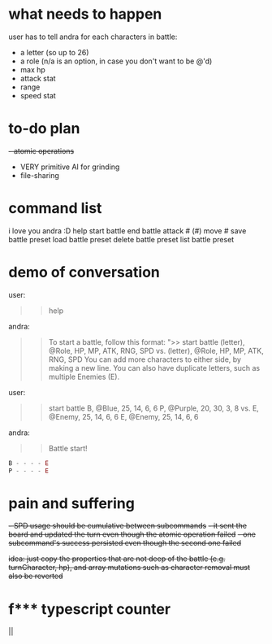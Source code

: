 # what needs to happen

user has to tell andra for each characters in battle:
- a letter (so up to 26)
- a role (n/a is an option, in case you don't want to be @'d)
- max hp
- attack stat
- range
- speed stat

# to-do plan

~~- atomic operations~~
- VERY primitive AI for grinding
- file-sharing

# command list

i love you andra :D
help
start battle
end battle
attack # (#)
move #
save battle preset
load battle preset
delete battle preset
list battle preset

# demo of conversation

user:
>> help

andra:
>> To start a battle, follow this format:
">> start battle
(letter), @Role, HP, MP, ATK, RNG, SPD
vs.
(letter), @Role, HP, MP, ATK, RNG, SPD
>> You can add more characters to either side, by making a new line.
>> You can also have duplicate letters, such as multiple Enemies (E).

user:
>> start battle
B, @Blue, 25, 14, 6, 6
P, @Purple, 20, 30, 3, 8
vs.
E, @Enemy, 25, 14, 6, 6
E, @Enemy, 25, 14, 6, 6

andra:
>> Battle start!
```js
B - - - - E
P - - - - E
```

# pain and suffering

~~- SPD usage should be cumulative between subcommands~~
~~- it sent the board and updated the turn even though the atomic operation failed~~
~~- one subcommand's success persisted even though the second one failed~~

~~idea: just copy the properties that are not deep of the battle (e.g. turnCharacter, hp), and array mutations such as character removal must also be reverted~~

# f*** typescript counter

||